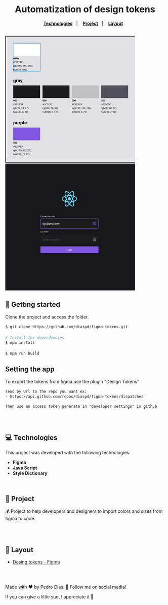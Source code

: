 <h1 align="center">
  Automatization of design tokens
</h1>

<p align="center">
  <a href="#-Technologies"><b>Technologies</b></a>&nbsp;&nbsp;&nbsp;|&nbsp;&nbsp;&nbsp;
  <a href="#-Project"><b>Project</b></a>&nbsp;&nbsp;&nbsp;|&nbsp;&nbsp;&nbsp;
  <a href="#-Layout"><b>Layout</b></a>&nbsp;&nbsp;&nbsp;
</p>

</br>

<div>
  <img src="colors.png" width="410px" height="400px"/> 
  <img src="project.png" width="410px" height="400px"/> 
</div>

## 🚀 Getting started

Clone the project and access the folder.

```bash
$ git clone https://github.com/diaspd/figma-tokens.git

# Install the dependencies
$ npm install

$ npm run build

```

## Setting the app
To export the tokens from figma use the plugin "Design Tokens"

```
send by Url to the repo you want ex:
- https://api.github.com/repos/diaspd/figma-tokens/dispatches
```
`Then use an access token generate in "developer settings" in github`

<br></br>

## 💻 Technologies

This project was developed with the following technologies:
<b>
- Figma
- Java Script
- Style Dictionary
</b>
</br>

## 📄 Project
💰 Project to help developers and designers to import colors and sizes from figma to code.

<br></br>

## 🔖 Layout
- [Desing tokens - Figma](https://www.figma.com/file/jMS3IzcoWVcXLFn6i3AD1g/Figma-for-devs?node-id=8%3A15&t=WdgETcQzY1R4jc4T-0)


<br></br>

Made with ♥ by Pedro Dias. 👋 Follow me on social media!

If you can give a little star, I appreciate it 🤩
